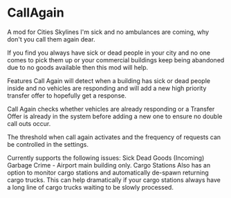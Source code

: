 # CallAgain
A mod for Cities Skylines
I'm sick and no ambulances are coming, why don't you call them again dear.

If you find you always have sick or dead people in your city and no one comes to pick them up or your commercial buildings keep being abandoned due to no goods available then this mod will help.

Features
Call Again will detect when a building has sick or dead people inside and no vehicles are responding and will add a new high priority transfer offer to hopefully get a response.

Call Again checks whether vehicles are already responding or a Transfer Offer is already in the system before adding a new one to ensure no double call outs occur.

The threshold when call again activates and the frequency of requests can be controlled in the settings.

Currently supports the following issues:
Sick
Dead
Goods (Incoming)
Garbage
Crime - Airport main building only.
Cargo Stations
Also has an option to monitor cargo stations and automatically de-spawn returning cargo trucks. This can help dramatically if your cargo stations always have a long line of cargo trucks waiting to be slowly processed.
